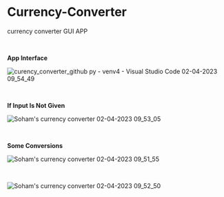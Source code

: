 # Currency-Converter
 currency converter GUI APP
 
 <br />
 
 **App Interface**
 
 
![curency_converter_github py - venv4 - Visual Studio Code 02-04-2023 09_54_49](https://user-images.githubusercontent.com/106002920/229372065-7824ab37-11a4-4f30-a6f4-02b8f7f41cd2.png)

<br />

**If Input Is Not Given**

![Soham's currency converter 02-04-2023 09_53_05](https://user-images.githubusercontent.com/106002920/229372257-6ec86be2-9e62-4604-b86b-ba8beadce3cd.png)

<br />

**Some Conversions**

![Soham's currency converter 02-04-2023 09_51_55](https://user-images.githubusercontent.com/106002920/229372306-2148a175-424d-407c-95d3-5afd1a194a0e.png)

<br />

![Soham's currency converter 02-04-2023 09_52_50](https://user-images.githubusercontent.com/106002920/229372335-b7b54295-35fa-483e-81d6-b906a8cd3d97.png)

<br />

<br />
